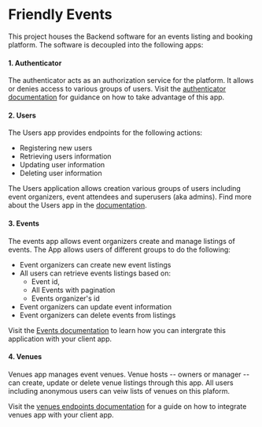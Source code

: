 # Friendly Events

This project houses the Backend software for an events listing and booking platform. The software is decoupled into the following apps:

#### 1. Authenticator
The authenticator acts as an authorization service for the platform. It allows or denies access to various groups of users. Visit the [authenticator documentation](https://github.com/GHOST-Aram/friendly-docs/blob/main/authentication/authentication.md) for guidance on how to take advantage of this app.

#### 2. Users
The Users app provides endpoints for the following actions:
- Registering new users
- Retrieving users information
- Updating user information
- Deleting user information

The Users application allows creation various groups of users including event organizers, event attendees and superusers (aka admins). Find more about the Users app in the [documentation](https://github.com/GHOST-Aram/friendly-docs/blob/main/users/users.md).

#### 3. Events
The events app allows event organizers create and manage listings of events. The App allows users of different groups to do the following:
- Event organizers can create new event listings
- All users can retrieve events listings based on:
    * Event id,
    * All Events with pagination
    * Events organizer's id
- Event organizers can update event information
- Event organizers can delete events from listings

Visit the [Events documentation](https://github.com/GHOST-Aram/friendly-docs/blob/main/events/events.md) to learn how you can intergrate this application with your client app.

#### 4. Venues
Venues app manages event venues. Venue hosts -- owners or manager -- can create, update or delete venue listings through this app. All users including anonymous users can veiw lists of venues on this plaform.

Visit the [venues endpoints documentation](https://github.com/GHOST-Aram/friendly-docs/blob/main/venues/venues.md) for a guide on how to integrate venues app with your client app.